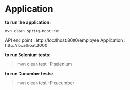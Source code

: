 # Application

 **to run the application:**

    mvn clean spring-boot:run

API end point : http://localhost:8000/employee
Application : http://localhost:8000

 **to run Selenium tests:**  
   >mvn clean test -P selenium  

**to run Cucumber tests:**  
   >mvn clean test -P cucumber